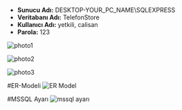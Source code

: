 - **Sunucu Adı:** DESKTOP-YOUR_PC_NAME\SQLEXPRESS  
- **Veritabanı Adı:** TelefonStore  
- **Kullanıcı Adı:** yetkili, calisan  
- **Parola:** 123 

![photo1](https://github.com/user-attachments/assets/d2c50311-988b-4791-b528-dbce9aeefcc9)

![photo2](https://github.com/user-attachments/assets/d86c2e42-798f-42df-b9b2-4aa7b9ccc089)

![photo3](https://github.com/user-attachments/assets/d43b1cae-e8c5-40a9-8223-43824909823b)

#ER-Modeli
![ER Model](https://github.com/user-attachments/assets/8aa15ea6-6f0b-449a-b12e-1c1d7845cfdc)

#MSSQL Ayarı
![mssql ayarı](https://github.com/user-attachments/assets/67e0ff93-65f4-474a-9d34-21d3ba4948c6)

